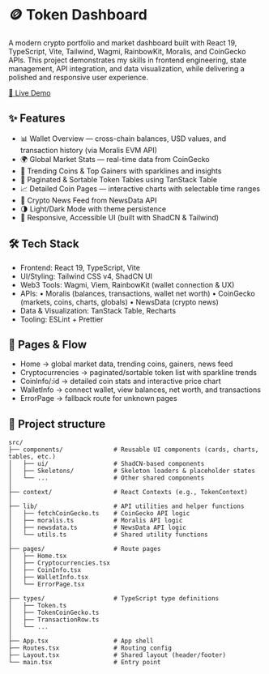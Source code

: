 # 🪙 Token Dashboard

A modern crypto portfolio and market dashboard built with React 19, TypeScript, Vite, Tailwind, Wagmi, RainbowKit, Moralis, and CoinGecko APIs.
This project demonstrates my skills in frontend engineering, state management, API integration, and data visualization, while delivering a polished and responsive user experience.

[🔗 Live Demo](https://bronex25.github.io/token-dashboard/)

## ✨ Features

- 📊 Wallet Overview — cross-chain balances, USD values, and transaction history (via Moralis EVM API)
- 🌍 Global Market Stats — real-time data from CoinGecko
- 🚀 Trending Coins & Top Gainers with sparklines and insights
- 📑 Paginated & Sortable Token Tables using TanStack Table
- 📈 Detailed Coin Pages — interactive charts with selectable time ranges
- 📰 Crypto News Feed from NewsData API
- 🌗 Light/Dark Mode with theme persistence
- 📱 Responsive, Accessible UI (built with ShadCN & Tailwind)

## 🛠️ Tech Stack

- Frontend: React 19, TypeScript, Vite
- UI/Styling: Tailwind CSS v4, ShadCN UI
- Web3 Tools: Wagmi, Viem, RainbowKit (wallet connection & UX)
- APIs:
  • Moralis (balances, transactions, wallet net worth)
  • CoinGecko (markets, coins, charts, globals)
  • NewsData (crypto news)
- Data & Visualization: TanStack Table, Recharts
- Tooling: ESLint + Prettier

## 📄 Pages & Flow

- Home → global market data, trending coins, gainers, news feed
- Cryptocurrencies → paginated/sortable token list with sparkline trends
- CoinInfo/:id → detailed coin stats and interactive price chart
- WalletInfo → connect wallet, view balances, net worth, and transactions
- ErrorPage → fallback route for unknown pages

## 📂 Project structure

```text
src/
├── components/              # Reusable UI components (cards, charts, tables, etc.)
│   ├── ui/                  # ShadCN-based components
│   ├── Skeletons/           # Skeleton loaders & placeholder states
│   └── ...                  # Other shared components
│
├── context/                 # React Contexts (e.g., TokenContext)
│
├── lib/                     # API utilities and helper functions
│   ├── fetchCoinGecko.ts    # CoinGecko API logic
│   ├── moralis.ts           # Moralis API logic
│   ├── newsdata.ts          # NewsData API logic
│   └── utils.ts             # Shared utility functions
│
├── pages/                   # Route pages
│   ├── Home.tsx
│   ├── Cryptocurrencies.tsx
│   ├── CoinInfo.tsx
│   ├── WalletInfo.tsx
│   └── ErrorPage.tsx
│
├── types/                   # TypeScript type definitions
│   ├── Token.ts
│   ├── TokenCoinGecko.ts
│   ├── TransactionRow.ts
│   └── ...
│
├── App.tsx                  # App shell
├── Routes.tsx               # Routing config
├── Layout.tsx               # Shared layout (header/footer)
└── main.tsx                 # Entry point


  
